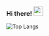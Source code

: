 ### Hi there! <img src="https://emojis.slackmojis.com/emojis/images/1643514598/6021/meow_knife.png?1643514598" width="25"/>

![Top Langs](https://github-readme-stats.vercel.app/api/top-langs/?username=n455im07&layout=compact&theme=dark&hide_border=true)
